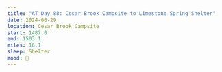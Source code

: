 ```yaml
---
title: "AT Day 88: Cesar Brook Campsite to Limestone Spring Shelter"
date: 2024-06-29
location: Cesar Brook Campsite
start: 1487.0
end: 1503.1
miles: 16.1
sleep: Shelter
mood: 🙂
---
```

